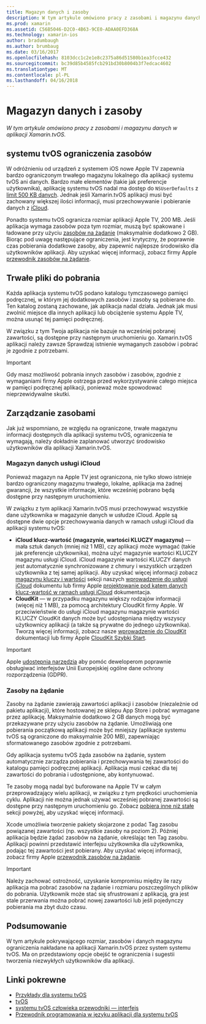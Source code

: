 ```yaml
---
title: Magazyn danych i zasoby
description: W tym artykule omówiono pracy z zasobami i magazynu danych w aplikacji Xamarin.tvOS.
ms.prod: xamarin
ms.assetid: C56B5046-D2C0-4B63-9CE0-ADAA0EFD368A
ms.technology: xamarin-ios
author: bradumbaugh
ms.author: brumbaug
ms.date: 03/16/2017
ms.openlocfilehash: 8103dcc1c2e1e8c2375a86d51580b1ea3fcce432
ms.sourcegitcommit: bc39d85b4585fcb291bd30b8004b3f7edcac4602
ms.translationtype: MT
ms.contentlocale: pl-PL
ms.lasthandoff: 04/16/2018
---
```

# <a name="resources-and-data-storage"></a>Magazyn danych i zasoby

_W tym artykule omówiono pracy z zasobami i magazynu danych w aplikacji Xamarin.tvOS._

<a name="tvOS-Resource-Limitations" />

## <a name="tvos-resource-limitations"></a>systemu tvOS ograniczenia zasobów

W odróżnieniu od urządzeń z systemem iOS nowe Apple TV zapewnia bardzo ograniczonym trwałego magazynu lokalnego dla aplikacji systemu tvOS ani danych. Bardzo małe elementów (takie jak preferencje użytkownika), aplikację systemu tvOS nadal ma dostęp do `NSUserDefaults` z [limit 500 KB danych](https://forums.developer.apple.com/message/50696#50696). Jednak jeśli Xamarin.tvOS aplikacji musi być zachowany większej ilości informacji, musi przechowywanie i pobieranie danych z [iCloud](#iCloud-Data-Storage).

Ponadto systemu tvOS ogranicza rozmiar aplikacji Apple TV, 200 MB. Jeśli aplikacja wymaga zasobów poza tym rozmiar, muszą być spakowane i ładowane przy użyciu [zasobów na żądanie](#On-Demand-Resources) (maksymalnie dodatkowo 2 GB). Biorąc pod uwagę następujące ograniczenia, jest krytyczny, że poprawnie czas pobierania dodatkowe zasoby, aby zapewnić najlepsze środowisko dla użytkowników aplikacji. Aby uzyskać więcej informacji, zobacz firmy Apple [przewodnik zasobów na żądanie](https://developer.apple.com/library/prerelease/tvos/documentation/FileManagement/Conceptual/On_Demand_Resources_Guide/index.html#//apple_ref/doc/uid/TP40015083).

<a name="Non-Persistent-Downloads" />

## <a name="non-persistent-downloads"></a>Trwałe pliki do pobrania

Każda aplikacja systemu tvOS podano katalogu tymczasowego pamięci podręcznej, w którym jej dodatkowych zasobów i zasoby są pobierane do. Ten katalog zostaną zachowane, jak aplikacja nadal działa. Jednak jak musi zwolnić miejsce dla innych aplikacji lub obciążenie systemu Apple TV, można usunąć tej pamięci podręcznej.

W związku z tym Twoja aplikacja nie bazuje na wcześniej pobranej zawartości, są dostępne przy następnym uruchomieniu go. Xamarin.tvOS aplikacji należy zawsze Sprawdzaj istnienie wymaganych zasobów i pobrać je zgodnie z potrzebami.

> [!IMPORTANT]
> Gdy masz możliwość pobrania innych zasobów i zasobów, zgodnie z wymaganiami firmy Apple ostrzega przed wykorzystywanie całego miejsca w pamięci podręcznej aplikacji, ponieważ może spowodować nieprzewidywalne skutki.




<a name="Managing-Resources" />

## <a name="managing-resources"></a>Zarządzanie zasobami

Jak już wspomniano, ze względu na ograniczone, trwałe magazynu informacji dostępnych dla aplikacji systemu tvOS, ograniczenia te wymagają, należy dokładnie zaplanować utworzyć środowisko użytkowników dla aplikacji Xamarin.tvOS.

<a name="iCloud-Data-Storage" />

### <a name="icloud-data-storage"></a>Magazyn danych usługi iCloud

Ponieważ magazyn na Apple TV jest ograniczona, nie tylko słowo istnieje bardzo ograniczony magazynu trwałego, lokalne, aplikacja ma żadnej gwarancji, że wszystkie informacje, które wcześniej pobrano będą dostępne przy następnym uruchomieniu.

W związku z tym aplikacji Xamarin.tvOS musi przechowywać wszystkie dane użytkownika w magazynie danych w usłudze iCloud. Apple są dostępne dwie opcje przechowywania danych w ramach usługi iCloud dla aplikacji systemu tvOS:

- **iCloud klucz-wartość (magazynie, wartości KLUCZY magazynu)** — mała sztuk danych (mniej niż 1 MB), czy aplikacji może wymagać (takie jak preferencje użytkownika), można użyć magazynie wartości KLUCZY magazynu usługi iCloud. iCloud magazynie wartości KLUCZY danych jest automatycznie synchronizowane z chmury i wszystkich urządzeń użytkownika z tej samej aplikacji. Aby uzyskać więcej informacji zobacz [magazynu kluczy i wartości](~/ios/data-cloud/introduction-to-icloud.md) sekcji naszych [wprowadzenie do usługi iCloud](~/ios/data-cloud/introduction-to-icloud.md) dokumentu lub firmy Apple [projektowanie pod kątem danych klucz-wartość w ramach usługi iCloud](https://developer.apple.com/library/prerelease/tvos/documentation/General/Conceptual/iCloudDesignGuide/Chapters/DesigningForKey-ValueDataIniCloud.html#//apple_ref/doc/uid/TP40012094-CH7) dokumentacja.
- **CloudKit** — w przypadku magazynu większy rodzajów informacji (więcej niż 1 MB), za pomocą architektury CloudKit firmy Apple. W przeciwieństwie do usługi iCloud magazynu magazynie wartości KLUCZY CloudKit danych może być udostępniana między wszyscy użytkownicy aplikacji (a także są prywatne do jednego użytkownika). Tworzą więcej informacji, zobacz nasze [wprowadzenie do CloudKit](~/ios/data-cloud/intro-to-cloudkit.md) dokumentacji lub firmy Apple [CloudKit Szybki Start](https://developer.apple.com/library/prerelease/tvos/documentation/DataManagement/Conceptual/CloudKitQuickStart/Introduction/Introduction.html#//apple_ref/doc/uid/TP40014987).

> [!IMPORTANT]
> Apple [udostępnia narzędzia](https://developer.apple.com/support/allowing-users-to-manage-data/) aby pomóc deweloperom poprawnie obsługiwać interfejsów Unii Europejskiej ogólne dane ochrony rozporządzenia (GDPR).

<a name="On-Demand-Resources" />

### <a name="on-demand-resources"></a>Zasoby na żądanie

Zasoby na żądanie zawierają zawartości aplikacji i zasobów (niezależnie od pakietu aplikacji), które hostowanej ze sklepu App Store i pobrać wymagane przez aplikację. Maksymalnie dodatkowo 2 GB danych mogą być przekazywane przy użyciu zasobów na żądanie. Umożliwiają one pobierania początkową aplikacji może być mniejszy (aplikacje systemu tvOS są ograniczone do maksymalnie 200 MB), zapewniając sformatowanego zasobów zgodnie z potrzebami.

Gdy aplikacja systemu tvOS żąda zasobów na żądanie, system automatycznie zarządza pobierania i przechowywania tej zawartości do katalogu pamięci podręcznej aplikacji. Aplikacja musi czekać dla tej zawartości do pobrania i udostępnione, aby kontynuować.

Te zasoby mogą nadal być buforowane na Apple TV w całym przeprowadzający wielu aplikacji, w związku z tym prędkości uruchomienia cyklu. Aplikacji nie można jednak używać wcześniej pobranej zawartości są dostępne przy następnym uruchomieniu go. Zobacz [pobiera inne niż stałe](#Non-Persistent-Downloads) sekcji powyżej, aby uzyskać więcej informacji.

Xcode umożliwia tworzenie pakiety skojarzone z podać Tag zasobu powiązanej zawartości (np. wszystkie zasoby na poziom 2). Później aplikacja będzie żądać zasobów na żądanie, określając ten Tag zasobu. Aplikacji powinni przedstawić interfejsu użytkownika dla użytkownika, podając tej zawartości jest pobierany. Aby uzyskać więcej informacji, zobacz firmy Apple [przewodnik zasobów na żądanie](https://developer.apple.com/library/prerelease/tvos/documentation/FileManagement/Conceptual/On_Demand_Resources_Guide/index.html#//apple_ref/doc/uid/TP40015083).

> [!IMPORTANT]
> Należy zachować ostrożność, uzyskanie kompromisu między ile razy aplikacja ma pobrać zasobów na żądanie i rozmiaru poszczególnych plików do pobrania. Użytkownik może stać się sfrustrowani z aplikacją, gra jest stale przerwania można pobrać nowej zawartości lub jeśli pojedynczy pobierania ma zbyt dużo czasu.




<a name="Summary" />

## <a name="summary"></a>Podsumowanie

W tym artykule pokrywającego rozmiar, zasobów i danych magazynu ograniczenia nakładane na aplikacji Xamarin.tvOS przez system systemu tvOS. Ma on przedstawiony opcje obejść te ograniczenia i sugestii tworzenia niezwykłych użytkowników dla aplikacji.



## <a name="related-links"></a>Linki pokrewne

- [Przykłady dla systemu tvOS](https://developer.xamarin.com/samples/tvos/all/)
- [tvOS](https://developer.apple.com/tvos/)
- [systemu tvOS człowieka przewodniki — interfejs](https://developer.apple.com/tvos/human-interface-guidelines/)
- [Przewodnik programowania w języku aplikacji dla systemu tvOS](https://developer.apple.com/library/prerelease/tvos/documentation/General/Conceptual/AppleTV_PG/)
